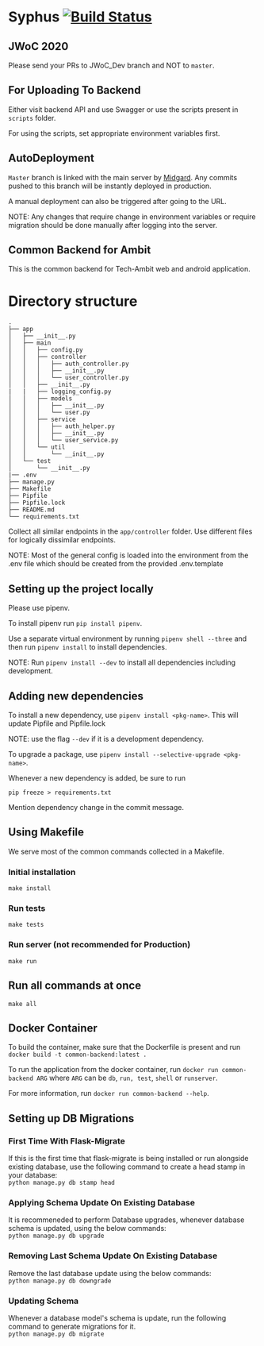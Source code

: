 # Syphus [![Build Status](https://travis-ci.org/iit-technology-ambit/Syphus.svg?branch=master)](https://travis-ci.org/iit-technology-ambit/Syphus)

## JWoC 2020

Please send your PRs to JWoC_Dev branch and NOT to `master`.

## For Uploading To Backend

Either visit backend API and use Swagger or use the scripts present in `scripts` folder.

For using the scripts, set appropriate environment variables first.

## AutoDeployment

`Master` branch is linked with the main server by [Midgard](https://midgard.iit-techambit.in). Any commits pushed to this branch will be instantly deployed in production.

A manual deployment can also be triggered after going to the URL.

NOTE: Any changes that require change in environment variables or require migration should be done manually after logging into the server.

## Common Backend for Ambit

This is the common backend for Tech-Ambit web and android application.

# Directory structure

```
.
├── app
│   ├── __init__.py
│   ├── main
│   │   ├── config.py
│   │   ├── controller
│   │   │   ├── auth_controller.py
│   │   │   ├── __init__.py
│   │   │   └── user_controller.py
│   │   ├── __init__.py
|   |   ├── logging_config.py
│   │   ├── models
│   │   │   ├── __init__.py
│   │   │   └── user.py
│   │   ├── service
│   │   │   ├── auth_helper.py
│   │   │   ├── __init__.py
│   │   │   └── user_service.py
│   │   └── util
│   │       └── __init__.py
│   └── test
│       └── __init__.py
|── .env
├── manage.py
├── Makefile
├── Pipfile
├── Pipfile.lock
├── README.md
└── requirements.txt

```

Collect all similar endpoints in the `app/controller` folder. Use different files for logically dissimilar endpoints.

NOTE: Most of the general config is loaded into the environment from the .env file which should be created from the provided .env.template

## Setting up the project locally

Please use pipenv.

To install pipenv run `pip install pipenv`.

Use a separate virtual environment by running `pipenv shell --three` and then run `pipenv install` to install dependencies.

NOTE: Run `pipenv install --dev` to install all dependencies including development.

## Adding new dependencies

To install a new dependency, use `pipenv install <pkg-name>`. This will update Pipfile and Pipfile.lock

NOTE: use the flag `--dev` if it is a development dependency.

To upgrade a package, use `pipenv install --selective-upgrade <pkg-name>`.

Whenever a new dependency is added, be sure to run

```shell
pip freeze > requirements.txt
```

Mention dependency change in the commit message.

## Using Makefile

We serve most of the common commands collected in a Makefile.

### Initial installation

```shell
make install
```

### Run tests

```shell
make tests
```

### Run server (not recommended for Production)

```shell
make run
```

## Run all commands at once

```shell
make all
```

## Docker Container

To build the container, make sure that the Dockerfile is present and run `docker build -t common-backend:latest .`

To run the application from the docker container, run `docker run common-backend ARG` where `ARG` can be `db`, `run, test`, `shell` or `runserver`.

For more information, run `docker run common-backend --help`.

## Setting up DB Migrations  

### First Time With Flask-Migrate

If this is the first time that flask-migrate is being installed or run alongside existing database, use the 
following command to create a head stamp in your database:<br>
`python manage.py db stamp head`  

### Applying Schema Update On Existing Database

It is recommeneded to perform Database upgrades, whenever database schema is updated, using the below commands:<br>
`python manage.py db upgrade`  

### Removing Last Schema Update On Existing Database

Remove the last database update using the below commands:<br>
`python manage.py db downgrade`  

### Updating Schema

Whenever a database model's schema is update, run the following command to generate migrations for it.<br>
`python manage.py db migrate`
